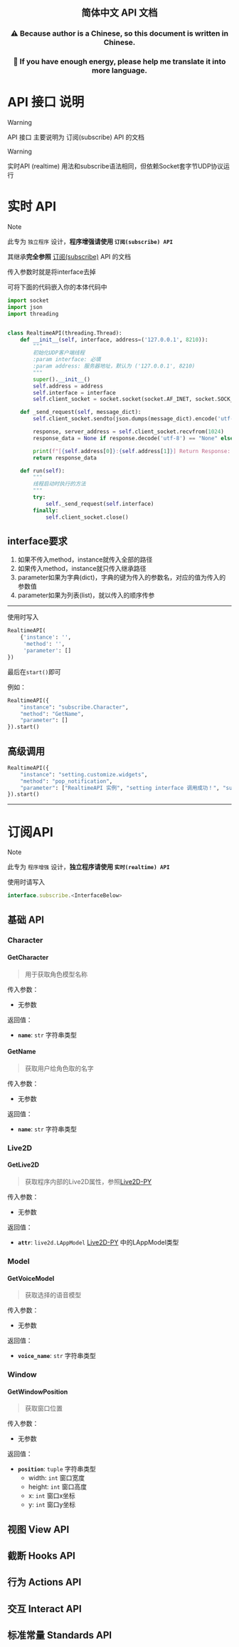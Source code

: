 <div align="center">
    <h2>简体中文 API 文档</h2>
    <h3>⚠️ Because author is a Chinese, so this document is written in Chinese.</h3>
    <h3>🌸 If you have enough energy, please help me translate it into more language.</h3>
</div>

# API 接口 说明

> [!WARNING]
> API 接口 主要说明为 订阅(subscribe) API 的文档

> [!WARNING]
> 实时API (realtime) 用法和subscribe语法相同，但依赖Socket套字节UDP协议运行

# 实时 API

> [!NOTE]
> 此专为 `独立程序` 设计，**程序增强请使用 `订阅(subscribe) API`**

其继承**完全参照** [订阅(subscribe)](#订阅API) API 的文档

传入参数时就是将interface去掉

可将下面的代码嵌入你的本体代码中

```python
import socket
import json
import threading


class RealtimeAPI(threading.Thread):
    def __init__(self, interface, address=('127.0.0.1', 8210)):
        """
        初始化UDP客户端线程
        :param interface: 必填
        :param address: 服务器地址，默认为 ('127.0.0.1', 8210)
        """
        super().__init__()
        self.address = address
        self.interface = interface
        self.client_socket = socket.socket(socket.AF_INET, socket.SOCK_DGRAM)

    def _send_request(self, message_dict):
        self.client_socket.sendto(json.dumps(message_dict).encode('utf-8'), self.address)

        response, server_address = self.client_socket.recvfrom(1024)
        response_data = None if response.decode('utf-8') == "None" else response.decode('utf-8')

        print(f"[{self.address[0]}:{self.address[1]}] Return Response: {response_data}")
        return response_data

    def run(self):
        """
        线程启动时执行的方法
        """
        try:
            self._send_request(self.interface)
        finally:
            self.client_socket.close()

```

## interface要求

1. 如果不传入method，instance就传入全部的路径
2. 如果传入method，instance就只传入继承路径
3. parameter如果为字典(dict)，字典的键为传入的参数名，对应的值为传入的参数值
4. parameter如果为列表(list)，就以传入的顺序传参

---

使用时写入 
```python
RealtimeAPI(
    {'instance': '', 
     'method': '', 
     'parameter': []
})
```

最后在`start()`即可

例如：

```python
RealtimeAPI({
    "instance": "subscribe.Character",
    "method": "GetName",
    "parameter": []
}).start()
```

## 高级调用

```python
RealtimeAPI({
    "instance": "setting.customize.widgets",
    "method": "pop_notification",
    "parameter": ["RealtimeAPI 实例", "setting interface 调用成功！", "success"]
}).start()
```

---

# 订阅API

> [!NOTE]
> 此专为 `程序增强` 设计，**独立程序请使用 `实时(realtime) API`**

使用时请写入

```javascript
interface.subscribe.<InterfaceBelow>
```

## 基础 API

### Character

#### GetCharacter

> 用于获取角色模型名称 

传入参数：

- 无参数

返回值：

- **`name`**: `str` 字符串类型

#### GetName

> 获取用户给角色取的名字
 
传入参数：

- 无参数

返回值：

- **`name`**: `str` 字符串类型

### Live2D

#### GetLive2D

> 获取程序内部的Live2D属性，参照[Live2D-PY](https://github.com/Arkueid/live2d-py)

传入参数：

- 无参数

返回值：

- **`attr`**: `live2d.LAppModel` [Live2D-PY](https://github.com/Arkueid/live2d-py) 中的LAppModel类型

### Model

#### GetVoiceModel

> 获取选择的语音模型

传入参数：

- 无参数

返回值：

- **`voice_name`**: `str` 字符串类型

### Window

#### GetWindowPosition

> 获取窗口位置

传入参数：

- 无参数

返回值：

- **`position`**: `tuple` 字符串类型
  - width: `int` 窗口宽度
  - height: `int` 窗口高度
  - x: `int` 窗口x坐标
  - y: `int` 窗口y坐标

## 视图 View API

## 截断 Hooks API

## 行为 Actions API

## 交互 Interact API

## 标准常量 Standards API
